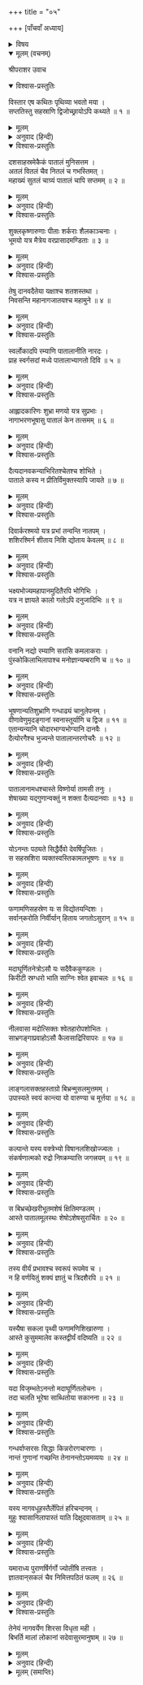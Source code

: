 +++
title = "०५"

+++
[पाँचवाँ अध्याय]



<details><summary>विषय</summary>

सात पाताललोकोंका वर्णन
</details>


<details open><summary>मूलम् (वचनम्)</summary>

श्रीपराशर उवाच
</details>

<details open><summary>विश्वास-प्रस्तुतिः</summary>

विस्तार एष कथितः पृथिव्या भवतो मया ।  
सप्ततिस्तु सहस्राणि द्विजोच्छ्रायोऽपि कथ्यते ॥ १ ॥
</details>

<details><summary>मूलम्</summary>

विस्तार एष कथितः पृथिव्या भवतो मया ।  
सप्ततिस्तु सहस्राणि द्विजोच्छ्रायोऽपि कथ्यते ॥ १ ॥
</details>

<details><summary>अनुवाद (हिन्दी)</summary>

श्रीपराशरजी बोले—हे द्विज! मैंने तुमसे यह पृथिवीका विस्तार कहा; इसकी ऊँचाई भी सत्तर सहस्र योजन कही जाती है ॥ १ ॥
</details>

<details open><summary>विश्वास-प्रस्तुतिः</summary>

दशसाहस्रमेकैकं पातालं मुनिसत्तम ।  
अतलं वितलं चैव नितलं च गभस्तिमत् ।  
महाख्यं सुतलं चाग्र्यं पातालं चापि सप्तमम् ॥ २ ॥
</details>

<details><summary>मूलम्</summary>

दशसाहस्रमेकैकं पातालं मुनिसत्तम ।  
अतलं वितलं चैव नितलं च गभस्तिमत् ।  
महाख्यं सुतलं चाग्र्यं पातालं चापि सप्तमम् ॥ २ ॥
</details>

<details><summary>अनुवाद (हिन्दी)</summary>

हे मुनिसत्तम! अतल, वितल, नितल, गभस्तिमान्, महातल, सुतल और पाताल—इन सातोंमेंसे प्रत्येक दस-दस सहस्र योजनकी दूरीपर है ॥ २ ॥
</details>

<details open><summary>विश्वास-प्रस्तुतिः</summary>

शुक्लकृष्णारुणाः पीताः शर्कराः शैलकाञ्चनाः ।  
भूमयो यत्र मैत्रेय वरप्रासादमण्डिताः ॥ ३ ॥
</details>

<details><summary>मूलम्</summary>

शुक्लकृष्णारुणाः पीताः शर्कराः शैलकाञ्चनाः ।  
भूमयो यत्र मैत्रेय वरप्रासादमण्डिताः ॥ ३ ॥
</details>

<details><summary>अनुवाद (हिन्दी)</summary>

हे मैत्रेय! सुन्दर महलोंसे सुशोभित वहाँकी भूमियाँ शुक्ल, कृष्ण, अरुण और पीत वर्णकी तथा शर्करामयी (कँकरीली), शैली (पत्थरकी) और सुवर्णमयी है ॥ ३ ॥
</details>

<details open><summary>विश्वास-प्रस्तुतिः</summary>

तेषु दानवदैतेया यक्षाश्च शतशस्तथा ।  
निवसन्ति महानागजातयश्च महामुने ॥ ४ ॥
</details>

<details><summary>मूलम्</summary>

तेषु दानवदैतेया यक्षाश्च शतशस्तथा ।  
निवसन्ति महानागजातयश्च महामुने ॥ ४ ॥
</details>

<details><summary>अनुवाद (हिन्दी)</summary>

हे महामुने! उनमें दानव, दैत्य, यक्ष और बड़े-बड़े नाग आदिकोंकी सैकड़ों जातियाँ निवास करती हैं ॥ ४ ॥
</details>

<details open><summary>विश्वास-प्रस्तुतिः</summary>

स्वर्लोकादपि रम्याणि पातालानीति नारदः ।  
प्राह स्वर्गसदां मध्ये पातालाभ्यागतो दिवि ॥ ५ ॥
</details>

<details><summary>मूलम्</summary>

स्वर्लोकादपि रम्याणि पातालानीति नारदः ।  
प्राह स्वर्गसदां मध्ये पातालाभ्यागतो दिवि ॥ ५ ॥
</details>

<details><summary>अनुवाद (हिन्दी)</summary>

एक बार नारदजीने पाताललोकसे स्वर्गमें आकर वहाँके निवासियोंसे कहा था कि ‘पाताल तो स्वर्गसे भी अधिक सुन्दर है’ ॥ ५ ॥
</details>

<details open><summary>विश्वास-प्रस्तुतिः</summary>

आह्लादकारिणः शुभ्रा मणयो यत्र सुप्रभाः ।  
नागाभरणभूषासु पातालं केन तत्समम् ॥ ६ ॥
</details>

<details><summary>मूलम्</summary>

आह्लादकारिणः शुभ्रा मणयो यत्र सुप्रभाः ।  
नागाभरणभूषासु पातालं केन तत्समम् ॥ ६ ॥
</details>

<details><summary>अनुवाद (हिन्दी)</summary>

जहाँ नागगणके आभूषणोंमें सुन्दर प्रभायुक्त आह्लादकारिणी शुभ्र मणियाँ जड़ी हुई हैं उस पातालको किसके समान कहें? ॥ ६ ॥
</details>

<details open><summary>विश्वास-प्रस्तुतिः</summary>

दैत्यदानवकन्याभिरितश्चेतश्च शोभिते ।  
पाताले कस्य न प्रीतिर्विमुक्तस्यापि जायते ॥ ७ ॥
</details>

<details><summary>मूलम्</summary>

दैत्यदानवकन्याभिरितश्चेतश्च शोभिते ।  
पाताले कस्य न प्रीतिर्विमुक्तस्यापि जायते ॥ ७ ॥
</details>

<details><summary>अनुवाद (हिन्दी)</summary>

जहाँ-तहाँ दैत्य और दानवोंकी कन्याओंसे सुशोभित पाताललोकमें किस मुक्त पुरुषकी भी प्रीति न होगी ॥ ७ ॥
</details>

<details open><summary>विश्वास-प्रस्तुतिः</summary>

दिवार्करश्मयो यत्र प्रभां तन्वन्ति नातपम् ।  
शशिरश्मिर्न शीताय निशि द्योताय केवलम् ॥ ८ ॥
</details>

<details><summary>मूलम्</summary>

दिवार्करश्मयो यत्र प्रभां तन्वन्ति नातपम् ।  
शशिरश्मिर्न शीताय निशि द्योताय केवलम् ॥ ८ ॥
</details>

<details><summary>अनुवाद (हिन्दी)</summary>

जहाँ दिनमें सूर्यकी किरणें केवल प्रकाश ही करती हैं, घाम नहीं करतीं; तथा रातमें चन्द्रमाकी किरणोंसे शीत नहीं होता, केवल चाँदनी ही फैलती है ॥ ८ ॥
</details>

<details open><summary>विश्वास-प्रस्तुतिः</summary>

भक्ष्यभोज्यमहापानमुदितैरपि भोगिभिः ।  
यत्र न ज्ञायते कालो गतोऽपि दनुजादिभिः ॥ ९ ॥
</details>

<details><summary>मूलम्</summary>

भक्ष्यभोज्यमहापानमुदितैरपि भोगिभिः ।  
यत्र न ज्ञायते कालो गतोऽपि दनुजादिभिः ॥ ९ ॥
</details>

<details><summary>अनुवाद (हिन्दी)</summary>

जहाँ भक्ष्य, भोज्य और महापानादिके भोगोंसे आनन्दित सर्पों तथा दानवादिकोंको समय जाता हुआ भी प्रतीत नहीं होता ॥ ९ ॥
</details>

<details open><summary>विश्वास-प्रस्तुतिः</summary>

वनानि नद्यो रम्याणि सरांसि कमलाकराः ।  
पुंस्कोकिलाभिलापाश्च मनोज्ञान्यम्बराणि च ॥ १० ॥
</details>

<details><summary>मूलम्</summary>

वनानि नद्यो रम्याणि सरांसि कमलाकराः ।  
पुंस्कोकिलाभिलापाश्च मनोज्ञान्यम्बराणि च ॥ १० ॥
</details>

<details><summary>अनुवाद (हिन्दी)</summary>

जहाँ सुन्दर वन, नदियाँ, रमणीय सरोवर और कमलोंके वन हैं, जहाँ नरकोकिलोंकी सुमधुर कूक गूँजती है एवं आकाश मनोहारी है ॥ १० ॥
</details>

<details open><summary>विश्वास-प्रस्तुतिः</summary>

भूषणान्यतिशुभ्राणि गन्धाढ्यं चानुलेपनम् ।  
वीणावेणुमृदङ्गानां स्वनास्तूर्याणि च द्विज ॥ ११ ॥  
एतान्यन्यानि चोदारभाग्यभोग्यानि दानवैः ।  
दैत्योरगैश्च भुज्यन्ते पातालान्तरगोचरैः ॥ १२ ॥
</details>

<details><summary>मूलम्</summary>

भूषणान्यतिशुभ्राणि गन्धाढ्यं चानुलेपनम् ।  
वीणावेणुमृदङ्गानां स्वनास्तूर्याणि च द्विज ॥ ११ ॥  
एतान्यन्यानि चोदारभाग्यभोग्यानि दानवैः ।  
दैत्योरगैश्च भुज्यन्ते पातालान्तरगोचरैः ॥ १२ ॥
</details>

<details><summary>अनुवाद (हिन्दी)</summary>

और हे द्विज! जहाँ पातालनिवासी दैत्य, दानव एवं नागगणद्वारा अति स्वच्छ आभूषण, सुगन्धमय अनुलेपन, वीणा, वेणु और मृदंगादिके स्वर तथा तूर्य—ये सब एवं भाग्यशालियोंके भोगनेयोग्य और भी अनेक भोग भोगे जाते हैं ॥ ११-१२ ॥
</details>

<details open><summary>विश्वास-प्रस्तुतिः</summary>

पातालानामधश्चास्ते विष्णोर्या तामसी तनुः ।  
शेषाख्या यद‍्गुणान्वक्तुं न शक्ता दैत्यदानवाः ॥ १३ ॥
</details>

<details><summary>मूलम्</summary>

पातालानामधश्चास्ते विष्णोर्या तामसी तनुः ।  
शेषाख्या यद‍्गुणान्वक्तुं न शक्ता दैत्यदानवाः ॥ १३ ॥
</details>

<details><summary>अनुवाद (हिन्दी)</summary>

पातालोंके नीचे विष्णु भगवान‍्का शेष नामक जो तमोमय विग्रह है उसके गुणोंका दैत्य अथवा दानवगण भी वर्णन नहीं कर सकते ॥ १३ ॥
</details>

<details open><summary>विश्वास-प्रस्तुतिः</summary>

योऽनन्तः पठ्यते सिद्धैर्दैवो देवर्षिपूजितः ।  
स सहस्रशिरा व्यक्तस्वस्तिकामलभूषणः ॥ १४ ॥
</details>

<details><summary>मूलम्</summary>

योऽनन्तः पठ्यते सिद्धैर्दैवो देवर्षिपूजितः ।  
स सहस्रशिरा व्यक्तस्वस्तिकामलभूषणः ॥ १४ ॥
</details>

<details><summary>अनुवाद (हिन्दी)</summary>

जिन देवर्षिपूजित देवका सिद्धगण ‘अनन्त’ कहकर बखान करते हैं वे अति निर्मल, स्पष्ट स्वस्तिक चिह्नोंसे विभूषित तथा सहस्र सिरवाले हैं ॥ १४ ॥
</details>

<details open><summary>विश्वास-प्रस्तुतिः</summary>

फणामणिसहस्रेण यः स विद्योतयन्दिशः ।  
सर्वान‍्करोति निर्वीर्यान् हिताय जगतोऽसुरान् ॥ १५ ॥
</details>

<details><summary>मूलम्</summary>

फणामणिसहस्रेण यः स विद्योतयन्दिशः ।  
सर्वान‍्करोति निर्वीर्यान् हिताय जगतोऽसुरान् ॥ १५ ॥
</details>

<details><summary>अनुवाद (हिन्दी)</summary>

जो अपने फणोंकी सहस्र मणियोंसे सम्पूर्ण दिशाओंको देदीप्यमान करते हुए संसारके कल्याणके लिये समस्त असुरोंको वीर्यहीन करते रहते हैं ॥ १५ ॥
</details>

<details open><summary>विश्वास-प्रस्तुतिः</summary>

मदाघूर्णितनेत्रोऽसौ यः सदैवैककुण्डलः ।  
किरीटी स्रग्धरो भाति साग्निः श्वेत इवाचलः ॥ १६ ॥
</details>

<details><summary>मूलम्</summary>

मदाघूर्णितनेत्रोऽसौ यः सदैवैककुण्डलः ।  
किरीटी स्रग्धरो भाति साग्निः श्वेत इवाचलः ॥ १६ ॥
</details>

<details><summary>अनुवाद (हिन्दी)</summary>

मदके कारण अरुण नयन, सदैव एक ही कुण्डल पहने हुए तथा मुकुट और माला आदि धारण किये जो अग्नियुक्त श्वेत पर्वतके समान सुशोभित हैं ॥ १६ ॥
</details>

<details open><summary>विश्वास-प्रस्तुतिः</summary>

नीलवासा मदोत्सिक्तः श्वेतहारोपशोभितः ।  
साभ्रगङ्गाप्रवाहोऽसौ कैलासाद्रिरिवापरः ॥ १७ ॥
</details>

<details><summary>मूलम्</summary>

नीलवासा मदोत्सिक्तः श्वेतहारोपशोभितः ।  
साभ्रगङ्गाप्रवाहोऽसौ कैलासाद्रिरिवापरः ॥ १७ ॥
</details>

<details><summary>अनुवाद (हिन्दी)</summary>

मदसे उन्मत्त हुए जो नीलाम्बर तथा श्वेत हारोंसे सुशोभित होकर मेघमाला और गंगाप्रवाहसे युक्त दूसरे कैलास-पर्वतके समान विराजमान हैं ॥ १७ ॥
</details>

<details open><summary>विश्वास-प्रस्तुतिः</summary>

लाङ्गलासक्तहस्ताग्रो बिभ्रन्मुसलमुत्तमम् ।  
उपास्यते स्वयं कान्त्या यो वारुण्या च मूर्त्तया ॥ १८ ॥
</details>

<details><summary>मूलम्</summary>

लाङ्गलासक्तहस्ताग्रो बिभ्रन्मुसलमुत्तमम् ।  
उपास्यते स्वयं कान्त्या यो वारुण्या च मूर्त्तया ॥ १८ ॥
</details>

<details><summary>अनुवाद (हिन्दी)</summary>

जो अपने हाथोंमें हल और उत्तम मूसल धारण किये हैं तथा जिनकी उपासना शोभा और वारुणी देवी स्वयं मूर्तिमती होकर करती हैं ॥ १८ ॥
</details>

<details open><summary>विश्वास-प्रस्तुतिः</summary>

कल्पान्ते यस्य वक्त्रेभ्यो विषानलशिखोज्ज्वलः ।  
संकर्षणात्मको रुद्रो निष्क्रम्यात्ति जगत्त्रयम् ॥ १९ ॥
</details>

<details><summary>मूलम्</summary>

कल्पान्ते यस्य वक्त्रेभ्यो विषानलशिखोज्ज्वलः ।  
संकर्षणात्मको रुद्रो निष्क्रम्यात्ति जगत्त्रयम् ॥ १९ ॥
</details>

<details><summary>अनुवाद (हिन्दी)</summary>

कल्पान्तमें जिनके मुखोंसे विषाग्निशिखाके समान देदीप्यमान संकर्षण नामक रुद्र निकलकर तीनो लोकोंका भक्षण कर जाता है ॥ १९ ॥
</details>

<details open><summary>विश्वास-प्रस्तुतिः</summary>

स बिभ्रच्छेखरीभूतमशेषं क्षितिमण्डलम् ।  
आस्ते पातालमूलस्थः शेषोऽशेषसुरार्चितः ॥ २० ॥
</details>

<details><summary>मूलम्</summary>

स बिभ्रच्छेखरीभूतमशेषं क्षितिमण्डलम् ।  
आस्ते पातालमूलस्थः शेषोऽशेषसुरार्चितः ॥ २० ॥
</details>

<details><summary>अनुवाद (हिन्दी)</summary>

व समस्त देवगणोंसे वन्दित शेषभगवान‍्‍् अशेष भूमण्डलको मुकुटवत् धारण किये हुए पाताल-तलमें विराजमान हैं ॥ २० ॥
</details>

<details open><summary>विश्वास-प्रस्तुतिः</summary>

तस्य वीर्यं प्रभावश्च स्वरूपं रूपमेव च ।  
न हि वर्णयितुं शक्यं ज्ञातुं च त्रिदशैरपि ॥ २१ ॥
</details>

<details><summary>मूलम्</summary>

तस्य वीर्यं प्रभावश्च स्वरूपं रूपमेव च ।  
न हि वर्णयितुं शक्यं ज्ञातुं च त्रिदशैरपि ॥ २१ ॥
</details>

<details><summary>अनुवाद (हिन्दी)</summary>

उनका बल-वीर्य, प्रभाव, स्वरूप (तत्त्व) और रूप (आकार) देवताओंसे भी नहीं जाना और कहा जा सकता ॥ २१ ॥
</details>

<details open><summary>विश्वास-प्रस्तुतिः</summary>

यस्यैषा सकला पृथ्वी फणामणिशिखारुणा ।  
आस्ते कुसुममालेव कस्तद्वीर्यं वदिष्यति ॥ २२ ॥
</details>

<details><summary>मूलम्</summary>

यस्यैषा सकला पृथ्वी फणामणिशिखारुणा ।  
आस्ते कुसुममालेव कस्तद्वीर्यं वदिष्यति ॥ २२ ॥
</details>

<details><summary>अनुवाद (हिन्दी)</summary>

जिनके फणोंकी मणियोंकी आभासे अरुण वर्ण हुई यह समस्त पृथिवी फूलोंकी मालाके समान रखी हुई है उनके बल-वीर्यका वर्णन भला कौन करेगा? ॥ २२ ॥
</details>

<details open><summary>विश्वास-प्रस्तुतिः</summary>

यदा विजृम्भतेऽनन्तो मदाघूर्णितलोचनः ।  
तदा चलति भूरेषा साब्धितोया सकानना ॥ २३ ॥
</details>

<details><summary>मूलम्</summary>

यदा विजृम्भतेऽनन्तो मदाघूर्णितलोचनः ।  
तदा चलति भूरेषा साब्धितोया सकानना ॥ २३ ॥
</details>

<details><summary>अनुवाद (हिन्दी)</summary>

जिस समय मदमत्तनयन शेषजी जमुहाई लेते हैं उस समय समुद्र और वन आदिके सहित यह सम्पूर्ण पृथिवी चलायमान हो जाती है ॥ २३ ॥
</details>

<details open><summary>विश्वास-प्रस्तुतिः</summary>

गन्धर्वाप्सरसः सिद्धाः किन्नरोरगचारणाः ।  
नान्तं गुणानां गच्छन्ति तेनानन्तोऽयमव्ययः ॥ २४ ॥
</details>

<details><summary>मूलम्</summary>

गन्धर्वाप्सरसः सिद्धाः किन्नरोरगचारणाः ।  
नान्तं गुणानां गच्छन्ति तेनानन्तोऽयमव्ययः ॥ २४ ॥
</details>

<details><summary>अनुवाद (हिन्दी)</summary>

इनके गुणोंका अन्त गन्धर्व, अप्सरा, सिद्ध, किन्नर, नाग और चारण आदि कोई भी नहीं पा सकते; इसलिये ये अविनाशी देव ‘अनन्त’ कहलाते हैं ॥ २४ ॥
</details>

<details open><summary>विश्वास-प्रस्तुतिः</summary>

यस्य नागवधूहस्तैर्लेपितं हरिचन्दनम् ।  
मुहुः श्वासानिलापास्तं याति दिक्षूदवासताम् ॥ २५ ॥
</details>

<details><summary>मूलम्</summary>

यस्य नागवधूहस्तैर्लेपितं हरिचन्दनम् ।  
मुहुः श्वासानिलापास्तं याति दिक्षूदवासताम् ॥ २५ ॥
</details>

<details><summary>अनुवाद (हिन्दी)</summary>

जिनका नाग-वधुओंद्वारा लेपित हरिचन्दन पुनः-पुनः श्वास-वायुसे छूट-छूटकर दिशाओंको सुगन्धित करता रहता है ॥ २५ ॥
</details>

<details open><summary>विश्वास-प्रस्तुतिः</summary>

यमाराध्य पुराणर्षिर्गर्गो ज्योतींषि तत्त्वतः ।  
ज्ञातवान‍्सकलं चैव निमित्तपठितं फलम् ॥ २६ ॥
</details>

<details><summary>मूलम्</summary>

यमाराध्य पुराणर्षिर्गर्गो ज्योतींषि तत्त्वतः ।  
ज्ञातवान‍्सकलं चैव निमित्तपठितं फलम् ॥ २६ ॥
</details>

<details><summary>अनुवाद (हिन्दी)</summary>

जिनकी आराधनासे पूर्वकालीन महर्षि गर्गने समस्त ज्योतिर्मण्डल (ग्रह-नक्षत्रादि) और शकुन-अपशकुनादि नैमित्तिक फलोंको तत्त्वतः जाना था ॥ २६ ॥
</details>

<details open><summary>विश्वास-प्रस्तुतिः</summary>

तेनेयं नागवर्येण शिरसा विधृता मही ।  
बिभर्ति मालां लोकानां सदेवासुरमानुषाम् ॥ २७ ॥
</details>

<details><summary>मूलम्</summary>

तेनेयं नागवर्येण शिरसा विधृता मही ।  
बिभर्ति मालां लोकानां सदेवासुरमानुषाम् ॥ २७ ॥
</details>

<details><summary>अनुवाद (हिन्दी)</summary>

उन नागश्रेष्ठ शेषजीने इस पृथिवीको अपने मस्तकपर धारण किया हुआ है, जो स्वयं भी देव, असुर और मनुष्योंके सहित सम्पूर्ण लोकमाला (पातालादि समस्तलोकों)-को धारण किये हुए हैं ॥ २७ ॥
</details>

<details><summary>मूलम् (समाप्तिः)</summary>

इति श्रीविष्णुपुराणे द्वितीयेंऽशे पञ्चमोऽध्यायः ॥ ५ ॥
</details>
